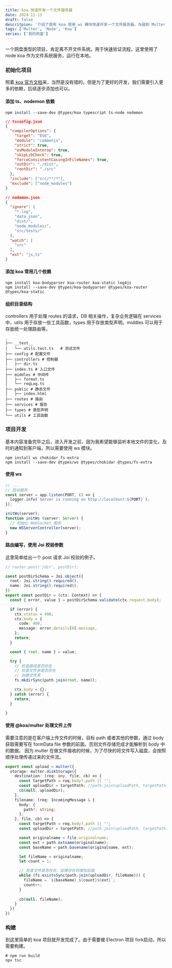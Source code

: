 ```yaml
---
title: koa 快速开发一个文件服务器
date: 2024-11-13
draft: false
descritpion: '介绍了使用 koa 使用 ws 模块快速开发一个文件服务器。与碰到 Multer 无法获取 formData file 之外其他数据问题的解释。'
tags: ['Multer', 'Node', 'Koa']
series: ['我的网盘']
---
```


一个网盘类型的项目，肯定离不开文件系统。用于快速验证流程，这里使用了 node koa 作为文件系统服务，运行在本地。

### 初始化项目
照着[ koa 官方文档](https://koajs.com/)来，当然是没有错的。但是为了更好的开发，我们需要引入更多的依赖，后续逐步添加也可以。

#### 添加 ts、nodemon 依赖
```shell
npm install --save-dev @types/koa typescript ts-node nodemon
```

```json
// tsconfig.json
{
  "compilerOptions": {
    "target": "ES6",
    "module": "commonjs",
    "strict": true,
    "esModuleInterop": true,
    "skipLibCheck": true,
    "forceConsistentCasingInFileNames": true,
    "outDir": "./dist",
    "rootDir": "./src"
  },
  "include": ["src/**/*"],
  "exclude": ["node_modules"]
}
```

```json
// nodemon.json
{
  "ignore": [
    "*.log",
    "data.json",
    "dist/",
    "node_modules/",
    "src/tests/"
  ],
  "watch": [
    "src"
  ],
  "ext": "js,ts"
}
```

#### 添加 koa 常用几个依赖
```shell
npm install koa-bodyparser koa-router koa-static log4js
npm install --save-dev @types/koa-bodyparser @types/koa-router @types/koa-static
```

#### 组织目录结构
controllers 用于处理 routes 的请求，DB 相关操作，复杂业务逻辑在 services 中，utils 用于存放一些工具函数，types 用于存放类型声明。middles 可以用于存放统一处理路由等。
```shell
.
├── __test__
│   └── utils.test.ts   # 测试文件
├── config # 配置文件
├── controllers # 控制器
│   ├── dir.ts 
├── index.ts # 入口文件
├── middles # 中间件
│   ├── format.ts
│   └── reqLog.ts
├── public # 静态文件
│   ├── index.html
├── routes # 路由
├── services # 服务
├── types # 类型声明
└── utils # 工具函数
```

### 项目开发
基本内容准备完毕之后，进入开发之前，因为我希望能够监听本地文件的变化，及时的通知到客户端，所以需要使用 ws 模块。
```shell
npm install ws chokidar fs-extra
npm install --save-dev @types/ws @types/chokidar @types/fs-extra
```

#### 使用 ws
```ts
// ...
// 启动服务
const server = app.listen(PORT, () => {
  logger.info(`Server is running on http://localhost:${PORT}`);
});

initWs(server);
function initWs (server: Server) {
  // 初始化 WebSocket 服务
  new WSServerController(server);
}
```

#### 路由编写，使用 Joi 校验参数
这里简单给出一个 post 请求 Joi 校验的例子。
```ts
// router.post('/dir', postDir);

const postDirSchema = Joi.object({
  root: Joi.string().required(),
  name: Joi.string().required(),
})
export const postDir = (ctx: Context) => {
  const { error, value } = postDirSchema.validate(ctx.request.body);

  if (error) {
    ctx.status = 400;
    ctx.body = {
      code: 400,
      message: error.details[0].message,
    };
    return;
  }

  const { root, name } = value;

  try {
    // 检查路径是否存在
    // 检查文件夹是否存在
    // 创建文件夹
    fs.mkdirSync(path.join(root, name));

    ctx.body = {};
  } catch (error) {
    return;
  }

}
```
#### 使用 @koa/multer 处理文件上传
需要注意的是在客户端上传文件的时候，目标 path 或者其他的参数，通过 body 获取需要写在 formData file 参数的前面。否则文件存储完成才能解析到 body 中的数据。
因为 multer 在做文件接收的时候，为了尽快的将文件写入磁盘，会按照顺序处理传递过来的文件流。

```ts
export const upload = multer({
  storage: multer.diskStorage({
    destination: (req: any, file, cb) => {
      const targetPath = req.body?.path || '';
      const uploadDir = targetPath; //path.join(uploadPath, targetPath);
      cb(null, uploadDir);
    },
    filename: (req: IncomingMessage & {
      body: {
        path?: string;
      };
    }, file, cb) => {
      const targetPath = req.body?.path || '';
      const uploadDir = targetPath; //path.join(uploadPath, targetPath);

      const originalname = file.originalname;
      const ext = path.extname(originalname);
      const baseName = path.basename(originalname, ext);

      let fileName = originalname;
      let count = 1;

      // 检查文件是否存在，如果存在则增加后缀
      while (fs.existsSync(path.join(uploadDir, fileName))) {
        fileName = `${baseName}_${count}${ext}`;
        count++;
      }
      
      cb(null, fileName);
    }
  })
})
```

### 构建
到这里简单的 koa 项目就开发完成了。由于需要被 Electron 项目 fork启动，所以需要构建。
```shell
# npm run build
npx tsc	
```
